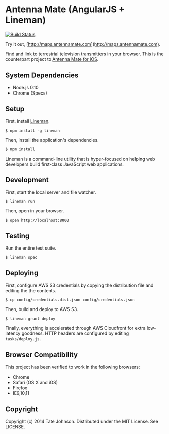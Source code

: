 # Antenna Mate (AngularJS + Lineman)

[![Build Status](https://travis-ci.org/tatey/maps.antennamate.com.png?branch=master)](https://travis-ci.org/tatey/maps.antennamate.com)

Try it out, [http://maps.antennamate.com](http://maps.antennamate.com).

Find and link to terrestrial television transmitters in your browser.
This is the counterpart project to [Antenna Mate for iOS](http://antennamate.com).

## System Dependencies

* Node.js 0.10
* Chrome (Specs)

## Setup

First, install [Lineman](http://www.linemanjs.com/).

    $ npm install -g lineman

Then, install the application's dependencies.

    $ npm install

Lineman is a command-line utility that is hyper-focused on helping web
developers build first-class JavaScript web applications.

## Development

First, start the local server and file watcher.

    $ lineman run

Then, open in your browser.

    $ open http://localhost:8000

## Testing

Run the entire test suite.

    $ lineman spec

## Deploying

First, configure AWS S3 credentials by copying the distribution file and
editing the the contents.

    $ cp config/credentials.dist.json config/credentials.json

Then, build and deploy to AWS S3.

    $ lineman grunt deploy

Finally, everything is accelerated through AWS Cloudfront for extra low-latency
goodness. HTTP headers are configured by editing `tasks/deploy.js`.

## Browser Compatibility

This project has been verified to work in the following browsers:

* Chrome
* Safari (OS X and iOS)
* Firefox
* IE9,10,11

## Copyright

Copyright (c) 2014 Tate Johnson. Distributed under the MIT License. See LICENSE.
